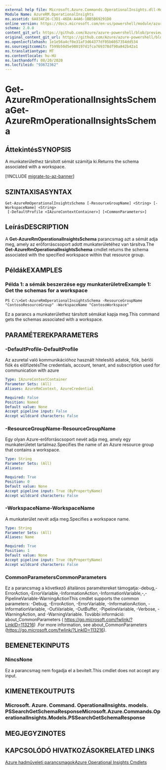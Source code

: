 ```yaml
---
external help file: Microsoft.Azure.Commands.OperationalInsights.dll-Help.xml
Module Name: AzureRM.OperationalInsights
ms.assetid: 6A834F26-C3D1-46DA-A4A6-1BB5B69291D0
online version: https://docs.microsoft.com/en-us/powershell/module/azurerm.operationalinsights/get-azurermoperationalinsightsschema
schema: 2.0.0
content_git_url: https://github.com/Azure/azure-powershell/blob/preview/src/ResourceManager/OperationalInsights/Commands.OperationalInsights/help/Get-AzureRmOperationalInsightsSchema.md
original_content_git_url: https://github.com/Azure/azure-powershell/blob/preview/src/ResourceManager/OperationalInsights/Commands.OperationalInsights/help/Get-AzureRmOperationalInsightsSchema.md
ms.openlocfilehash: 1e1e56a4cf0e31af3d64377df05b6057354dd534
ms.sourcegitcommit: f599b50d5e980197d1fca769378df90a842b42a1
ms.translationtype: MT
ms.contentlocale: hu-HU
ms.lasthandoff: 08/20/2020
ms.locfileid: "93672362"
---
```

# <span data-ttu-id="58f6f-101">Get-AzureRmOperationalInsightsSchema</span><span class="sxs-lookup"><span data-stu-id="58f6f-101">Get-AzureRmOperationalInsightsSchema</span></span>

## <span data-ttu-id="58f6f-102">Áttekintés</span><span class="sxs-lookup"><span data-stu-id="58f6f-102">SYNOPSIS</span></span>
<span data-ttu-id="58f6f-103">A munkaterülethez társított sémát számítja ki.</span><span class="sxs-lookup"><span data-stu-id="58f6f-103">Returns the schema associated with a workspace.</span></span>

[!INCLUDE [migrate-to-az-banner](../../includes/migrate-to-az-banner.md)]

## <span data-ttu-id="58f6f-104">SZINTAXISA</span><span class="sxs-lookup"><span data-stu-id="58f6f-104">SYNTAX</span></span>

```
Get-AzureRmOperationalInsightsSchema [-ResourceGroupName] <String> [-WorkspaceName] <String>
 [-DefaultProfile <IAzureContextContainer>] [<CommonParameters>]
```

## <span data-ttu-id="58f6f-105">Leírás</span><span class="sxs-lookup"><span data-stu-id="58f6f-105">DESCRIPTION</span></span>
<span data-ttu-id="58f6f-106">A **Get-AzureRmOperationalInsightsSchema** parancsmag azt a sémát adja meg, amely az erőforráscsoport adott munkaterületéhez van társítva.</span><span class="sxs-lookup"><span data-stu-id="58f6f-106">The **Get-AzureRmOperationalInsightsSchema** cmdlet returns the schema associated with the specified workspace within that resource group.</span></span>

## <span data-ttu-id="58f6f-107">Példák</span><span class="sxs-lookup"><span data-stu-id="58f6f-107">EXAMPLES</span></span>

### <span data-ttu-id="58f6f-108">Példa 1: a sémák beszerzése egy munkaterületre</span><span class="sxs-lookup"><span data-stu-id="58f6f-108">Example 1: Get the schemas for a workspace</span></span>
```
PS C:\>Get-AzureRmOperationalInsightsSchema -ResourceGroupName "ContosoResourceGroup" -WorkspaceName "ContosoWorkspace"
```

<span data-ttu-id="58f6f-109">Ez a parancs a munkaterülethez társított sémákat kapja meg.</span><span class="sxs-lookup"><span data-stu-id="58f6f-109">This command gets the schemas associated with a workspace.</span></span>

## <span data-ttu-id="58f6f-110">PARAMÉTEREK</span><span class="sxs-lookup"><span data-stu-id="58f6f-110">PARAMETERS</span></span>

### <span data-ttu-id="58f6f-111">-DefaultProfile</span><span class="sxs-lookup"><span data-stu-id="58f6f-111">-DefaultProfile</span></span>
<span data-ttu-id="58f6f-112">Az azuretal való kommunikációhoz használt hitelesítő adatok, fiók, bérlői fiók és előfizetés</span><span class="sxs-lookup"><span data-stu-id="58f6f-112">The credentials, account, tenant, and subscription used for communication with azure</span></span>

```yaml
Type: IAzureContextContainer
Parameter Sets: (All)
Aliases: AzureRmContext, AzureCredential

Required: False
Position: Named
Default value: None
Accept pipeline input: False
Accept wildcard characters: False
```

### <span data-ttu-id="58f6f-113">-ResourceGroupName</span><span class="sxs-lookup"><span data-stu-id="58f6f-113">-ResourceGroupName</span></span>
<span data-ttu-id="58f6f-114">Egy olyan Azure-erőforráscsoport nevét adja meg, amely egy munkaterületet tartalmaz.</span><span class="sxs-lookup"><span data-stu-id="58f6f-114">Specifies the name of an Azure resource group that contains a workspace.</span></span>

```yaml
Type: String
Parameter Sets: (All)
Aliases: 

Required: True
Position: 0
Default value: None
Accept pipeline input: True (ByPropertyName)
Accept wildcard characters: False
```

### <span data-ttu-id="58f6f-115">-WorkspaceName</span><span class="sxs-lookup"><span data-stu-id="58f6f-115">-WorkspaceName</span></span>
<span data-ttu-id="58f6f-116">A munkaterület nevét adja meg.</span><span class="sxs-lookup"><span data-stu-id="58f6f-116">Specifies a workspace name.</span></span>

```yaml
Type: String
Parameter Sets: (All)
Aliases: Name

Required: True
Position: 1
Default value: None
Accept pipeline input: True (ByPropertyName)
Accept wildcard characters: False
```

### <span data-ttu-id="58f6f-117">CommonParameters</span><span class="sxs-lookup"><span data-stu-id="58f6f-117">CommonParameters</span></span>
<span data-ttu-id="58f6f-118">Ez a parancsmag a következő általános paramétereket támogatja:-debug,-ErrorAction,-ErrorVariable,-InformationAction,-InformationVariable,-,-PipelineVariable-WarningAction</span><span class="sxs-lookup"><span data-stu-id="58f6f-118">This cmdlet supports the common parameters: -Debug, -ErrorAction, -ErrorVariable, -InformationAction, -InformationVariable, -OutVariable, -OutBuffer, -PipelineVariable, -Verbose, -WarningAction, and -WarningVariable.</span></span> <span data-ttu-id="58f6f-119">További információ: about_CommonParameters ( https://go.microsoft.com/fwlink/?LinkID=113216) .</span><span class="sxs-lookup"><span data-stu-id="58f6f-119">For more information, see about_CommonParameters (https://go.microsoft.com/fwlink/?LinkID=113216).</span></span>

## <span data-ttu-id="58f6f-120">BEMENETEK</span><span class="sxs-lookup"><span data-stu-id="58f6f-120">INPUTS</span></span>

### <span data-ttu-id="58f6f-121">Nincs</span><span class="sxs-lookup"><span data-stu-id="58f6f-121">None</span></span>
<span data-ttu-id="58f6f-122">Ez a parancsmag nem fogadja el a bevitelt.</span><span class="sxs-lookup"><span data-stu-id="58f6f-122">This cmdlet does not accept any input.</span></span>

## <span data-ttu-id="58f6f-123">KIMENETEK</span><span class="sxs-lookup"><span data-stu-id="58f6f-123">OUTPUTS</span></span>

### <span data-ttu-id="58f6f-124">Microsoft. Azure. Command. OperationalInsights. models. PSSearchGetSchemaResponse</span><span class="sxs-lookup"><span data-stu-id="58f6f-124">Microsoft.Azure.Commands.OperationalInsights.Models.PSSearchGetSchemaResponse</span></span>

## <span data-ttu-id="58f6f-125">MEGJEGYZI</span><span class="sxs-lookup"><span data-stu-id="58f6f-125">NOTES</span></span>

## <span data-ttu-id="58f6f-126">KAPCSOLÓDÓ HIVATKOZÁSOK</span><span class="sxs-lookup"><span data-stu-id="58f6f-126">RELATED LINKS</span></span>

[<span data-ttu-id="58f6f-127">Azure hadműveleti parancsmagok</span><span class="sxs-lookup"><span data-stu-id="58f6f-127">Azure Operational Insights Cmdlets</span></span>](./AzureRM.OperationalInsights.md)


